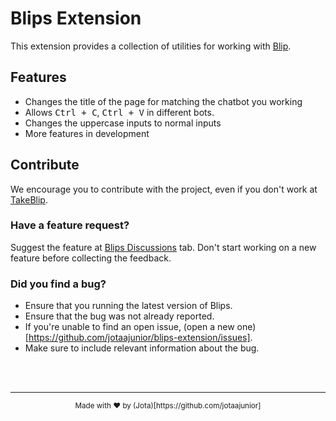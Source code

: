 # Blips Extension

This extension provides a collection of utilities for working with [Blip](https://portal.blip.ai/).

## Features

- Changes the title of the page for matching the chatbot you working
- Allows <kbd>Ctrl + C</kbd>, <kbd>Ctrl + V</kbd> in different bots.
- Changes the uppercase inputs to normal inputs
- More features in development

## Contribute

We encourage you to contribute with the project, even if you don't work at [TakeBlip](https://www.take.net/).

### Have a feature request?

Suggest the feature at [Blips Discussions](https://github.com/jotaajunior/blips-extension/discussions) tab. Don't start working on a new feature before collecting the feedback.

### Did you find a bug?

- Ensure that you running the latest version of Blips.
- Ensure that the bug was not already reported.
- If you're unable to find an open issue, (open a new one)[https://github.com/jotaajunior/blips-extension/issues].
- Make sure to include relevant information about the bug.

<br /><br />

---

<center>
    <sub>Made with ❤️ by (Jota)[https://github.com/jotaajunior]</sub>
</center>

